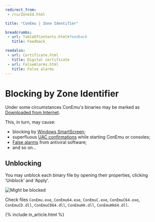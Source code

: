 ```yaml
---
redirect_from:
 - /ru/ZoneId.html

title: "ConEmu | Zone Identifier"

breadcrumbs:
 - url: TableOfContents.html#feedback
   title: Feedback

readalso:
 - url: Certificate.html
   title: Digital certificate
 - url: FalseAlarms.html
   title: False alarms
---
```


# Blocking by Zone Identifier

Under some circumstances ConEmu's binaries may be marked as
[Downloaded from Internet](https://msdn.microsoft.com/en-us/library/dn392609.aspx).

This, in turn, may cause:

* blocking by [Windows SmartScreen](/img/ZoneIdSmartScreen.png);
* superfluous [UAC confirmations](https://en.wikipedia.org/wiki/User_Account_Control)
  while starting ConEmu or consoles;
* [False alarms](FalseAlarms.html) from antiviral software;
* and so on...

## Unblocking

You may unblock each binary file by opening their properties,
clicking ‘Unblock’ and ‘Apply’.

![Might be blocked](/img/ZoneIdUnblock.png)

Check files `ConEmu.exe`, `ConEmu64.exe`, `ConEmuC.exe`, `ConEmuC64.exe`,
`ConEmuCD.dll`, `ConEmuCD64.dll`, `ConEmuHk.dll`, `ConEmuHk64.dll`.

{% include in_article.html %}
